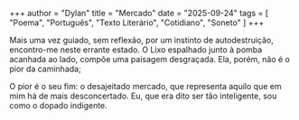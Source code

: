 +++
author = "Dylan"
title = "Mercado"
date = "2025-09-24"
tags = [
    "Poema", "Português", "Texto Literário", "Cotidiano", "Soneto"
]
+++

Mais uma vez guiado, 
sem reflexão, 
por um instinto de autodestruição,
encontro-me neste errante estado.
O Lixo espalhado 
junto à pomba acanhada ao lado,
compõe uma paisagem desgraçada. 
Ela, porém, não é o pior da caminhada;

O pior é o seu fim:
o desajeitado mercado,
que representa aquilo que em mim
há de mais desconcertado.
Eu, que era dito ser tão inteligente,
sou como o dopado indigente.
